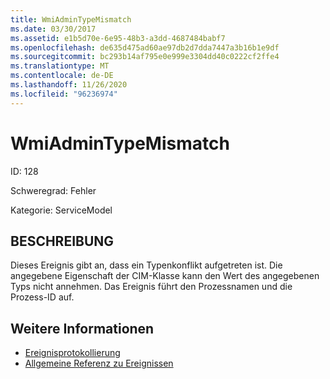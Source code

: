 ```yaml
---
title: WmiAdminTypeMismatch
ms.date: 03/30/2017
ms.assetid: e1b5d70e-6e95-48b3-a3dd-4687484babf7
ms.openlocfilehash: de635d475ad60ae97db2d7dda7447a3b16b1e9df
ms.sourcegitcommit: bc293b14af795e0e999e3304dd40c0222cf2ffe4
ms.translationtype: MT
ms.contentlocale: de-DE
ms.lasthandoff: 11/26/2020
ms.locfileid: "96236974"
---
```

# <a name="wmiadmintypemismatch"></a>WmiAdminTypeMismatch

ID: 128  
  
 Schweregrad: Fehler  
  
 Kategorie: ServiceModel  
  
## <a name="description"></a>BESCHREIBUNG  

 Dieses Ereignis gibt an, dass ein Typenkonflikt aufgetreten ist. Die angegebene Eigenschaft der CIM-Klasse kann den Wert des angegebenen Typs nicht annehmen. Das Ereignis führt den Prozessnamen und die Prozess-ID auf.  
  
## <a name="see-also"></a>Weitere Informationen

- [Ereignisprotokollierung](index.md)
- [Allgemeine Referenz zu Ereignissen](events-general-reference.md)
